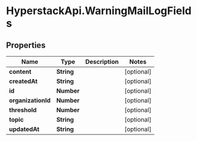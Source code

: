 # HyperstackApi.WarningMailLogFields

## Properties

Name | Type | Description | Notes
------------ | ------------- | ------------- | -------------
**content** | **String** |  | [optional] 
**createdAt** | **String** |  | [optional] 
**id** | **Number** |  | [optional] 
**organizationId** | **Number** |  | [optional] 
**threshold** | **Number** |  | [optional] 
**topic** | **String** |  | [optional] 
**updatedAt** | **String** |  | [optional] 


